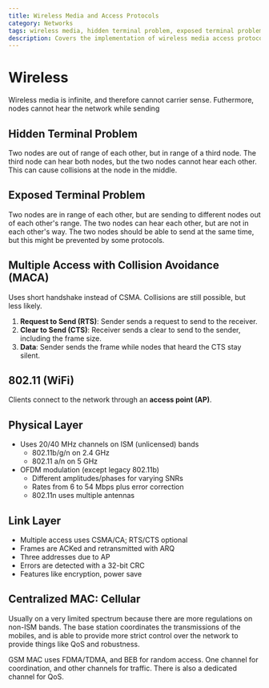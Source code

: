```yaml
---
title: Wireless Media and Access Protocols
category: Networks
tags: wireless media, hidden terminal problem, exposed terminal problem, MACA, 802.11, CSMA/CA, RTS/CTS
description: Covers the implementation of wireless media access protocols, including the hidden terminal problem, exposed terminal problem, and the Multiple Access with Collision Avoidance (MACA) protocol. Discusses the 802.11 (WiFi) standard, including its physical layer, link layer, and centralized MAC used in cellular networks. Explores the challenges of wireless communication and the techniques used to mitigate them.
---
```


# Wireless

Wireless media is infinite, and therefore cannot carrier sense. Futhermore, nodes cannot hear the network while sending

## Hidden Terminal Problem

Two nodes are out of range of each other, but in range of a third node. The third node can hear both nodes, but the two nodes cannot hear each other. This can cause collisions at the node in the middle.

## Exposed Terminal Problem

Two nodes are in range of each other, but are sending to different nodes out of each other's range. The two nodes can hear each other, but are not in each other's way. The two nodes should be able to send at the same time, but this might be prevented by some protocols.

## Multiple Access with Collision Avoidance (MACA)

Uses short handshake instead of CSMA. Collisions are still possible, but less likely.

1. **Request to Send (RTS)**: Sender sends a request to send to the receiver.
2. **Clear to Send (CTS)**: Receiver sends a clear to send to the sender, including the frame size.
3. **Data**: Sender sends the frame while nodes that heard the CTS stay silent.


## 802.11 (WiFi)

Clients connect to the network through an **access point (AP)**.

## Physical Layer
- Uses 20/40 MHz channels on ISM (unlicensed) bands
  - 802.11b/g/n on 2.4 GHz
  - 802.11 a/n on 5 GHz
- OFDM modulation (except legacy 802.11b)
  - Different amplitudes/phases for varying SNRs
  - Rates from 6 to 54 Mbps plus error correction
  - 802.11n uses multiple antennas

## Link Layer
- Multiple access uses CSMA/CA; RTS/CTS optional
- Frames are ACKed and retransmitted with ARQ
- Three addresses due to AP
- Errors are detected with a 32-bit CRC
- Features like encryption, power save

## Centralized MAC: Cellular

Usually on a very limited spectrum because there are more regulations on non-ISM bands. The base station coordinates the transmissions of the mobiles, and is able to provide more strict control over the network to provide things like QoS and robustness.

GSM MAC uses FDMA/TDMA, and BEB for random access. One channel for coordination, and other channels for traffic. There is also a dedicated channel for QoS.